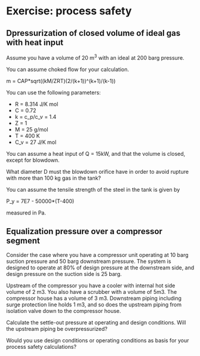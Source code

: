# Exercise: process safety

## Dpressurization of closed volume of ideal gas with heat input
Assume you have a volume of 20 m<sup>3</sup> with an ideal at 200 barg pressure. 

You can assume choked flow for your calculation.

m = CAP*sqrt((kM/ZRT)(2/(k+1))^(k+1)/(k-1))

You can use the following parameters: 

- R = 8.314 J/K mol
- C = 0.72
- k = c_p/c_v = 1.4
- Z = 1
- M = 25 g/mol
- T = 400 K
- C_v = 27 J/K mol 

You can assume a heat input of Q = 15kW, and that the volume is closed, except for blowdown. 

What diameter D must the blowdown orifice have in order to avoid rupture with more than 100 kg gas in the tank?

You can assume the tensile strength of the steel in the tank is given by 

P_y = 7E7 - 50000*(T-400)

measured in Pa.

## Equalization pressure over a compressor segment
Consider the case where you have a compressor unit operating 
at 10 barg suction pressure and 50 barg downstream pressure. 
The system is designed to operate at 80% of design pressure 
at the downstream side, and design pressure on the suction side 
is 25 barg.

Upstream of the compressor you have a cooler with internal hot side 
volume of 2 m3. You also have a scrubber with a volume of 5m3. 
The compressor house has a volume of 3 m3. Downstream piping 
including surge protection line holds 1 m3, and so does the 
upstream piping from isolation valve down to the compressor house.

Calculate the settle-out pressure at operating and design 
conditions. Will the upstream piping be overpressurized?

Would you use design conditions or operating conditions as 
basis for your process safety calculations?


